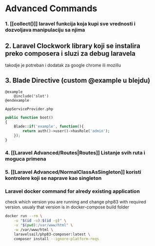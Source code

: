 # Advanced Commands
### 1. [[collect()]] laravel funkcija koja kupi sve vrednosti i dozvoljava manipulaciju sa njima

## 2. Laravel Clockwork library koji se instalira preko composera i sluzi za debug laravela
takodje je potreban i dodatak za google chrome ili mozillu

## 3. Blade Directive (custom @example u blejdu)
```blade
@example
	@include('slot')
@endexample
```

`AppServiceProvider.php`
```php
public function boot()
{
	Blade::if('example', function(){
		return auth()->user()->hasRole('admin');
	});
}
```

### 4. [[Laravel Advanced/Routes|Routes]] Listanje svih ruta i moguca primena


### 5. [[Laravel Advanced/NormalClassAsSingleton]] koristi kontrolere koji se naprave kao singleton


### Laravel docker command for alredy existing application
check which version you are running and change php83 with required version. usualy that version is in docker-compose build folder
```bash
docker run --rm \
    -u "$(id -u):$(id -g)" \
    -v "$(pwd):/var/www/html" \
    -w /var/www/html \
    laravelsail/php83-composer:latest \
    composer install --ignore-platform-reqs
```